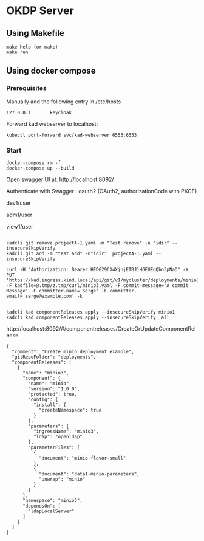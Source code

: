 # OKDP Server

## Using Makefile
```shell
make help (or make)
make run
```

## Using docker compose

### Prerequisites

Manually add the following entry in /etc/hosts

```shell
127.0.0.1       keycloak
```

Forward kad webserver to localhost:

```shell
kubectl port-forward svc/kad-webserver 6553:6553
```

### Start

```shell
docker-compose rm -f
docker-compose up --build
```

Open swagger UI at: http://localhost:8092/

Authenticate with Swagger : oauth2 (OAuth2, authorizationCode with PKCE)

dev1/user

adm1/user

view1/user

```shell

kadcli git remove projectA-1.yaml -m "Test remove" -n "idir" --insecureSkipVerify
kadcli git add -m "test add" -n"idir"  projectA-1.yaml --insecureSkipVerify 

curl -H "Authorization: Bearer HEDG296X4XjnjETBJ1HGEUEqQbn3pNaD" -X PUT 'https://kad.ingress.kind.local/api/git/v1/mycluster/deployments/minio3.yaml' -F kadfile=@.tmp/z.tmp/curl/minio3.yaml -F commit-message='A commit Message' -F committer-name='Serge' -F committer-email='serge@example.com' -k


kadcli kad componentReleases apply --insecureSkipVerify minio1
kadcli kad componentReleases apply --insecureSkipVerify _all_ 

```


http://localhost:8092/#/componentreleases/CreateOrUpdateComponentRelease
```
{
  "comment": "Create minio deployment example",
  "gitRepoFolder": "deployments",
  "componentReleases": [
    {
      "name": "minio3",
      "component": {
        "name": "minio",
        "version": "1.0.0",
        "protected": true,
        "config": {
          "install": {
            "createNamespace": true
          }
        },
        "parameters": {
          "ingressName": "minio3",
          "ldap": "openldap"
        },
        "parameterFiles": [
          {
            "document": "minio-flavor-small"
          },
          {
            "document": "data1-minio-parameters",
            "unwrap": "minio"
          }
        ]
      },
      "namespace": "minio3",
      "dependsOn": [
        "ldapLocalServer"
      ]
    }
  ]
}
```


